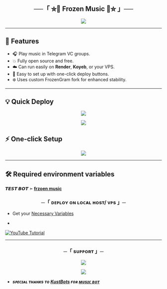 <h2 align="center">
    ──「 ⛦🦋 Frozen Music 🦋⛦ 」──
</h2>

<p align="center">
  <img src="https://files.catbox.moe/836l2k.jpg">
</p>


---

## 🚀 Features

- 🎧 Play music in Telegram VC groups.
- 💥 Fully open source and free.
- ☁️ Can run easily on **Render**, **Koyeb**, or your VPS.
- 🌱 Easy to set up with one-click deploy buttons.
- ❄️ Uses custom FrozenGram fork for enhanced stability.

---


## 💡 Quick Deploy

<p align="center">
<a href="https://render.com/deploy?repo=https://github.com/kustbots/frozenvcmusicbot">
  <img src="https://img.shields.io/badge/-Deploy%20to%20Render-blueviolet?style=for-the-badge&logo=render"></a>
</p>


<p align="center">
  <img src="https://files.catbox.moe/0gj1lq.jpg">
</p>




## ⚡ One-click Setup

<p align="center">
<a href="https://github.com/kustbots/frozenvcmusicbot/fork"><img src="https://img.shields.io/badge/-Fork%20Repo-black?style=for-the-badge&logo=github"></a>
</p>

---

## 🛠️ Required environment variables




**𝙏𝙀𝙎𝙏 𝘽𝙊𝙏 ➣ [frzoen music](https://t.me/vcmusiclubot)**



<h3 align="center">
    ─「 ᴅᴇᴩʟᴏʏ ᴏɴ ʟᴏᴄᴀʟ ʜᴏsᴛ/ ᴠᴘs 」─
</h3>

- Get your [Necessary Variables](https://github.com/kustbots/frozenvcmusicbot/blob/master/frozen.env)
- <p align="center">
<a href="https://www.youtube.com/watch?v=LSlKMWmhh20"><img src="https://img.shields.io/badge/Watch%20on-YouTube-red?style=for-the-badge&logo=youtube" alt="YouTube Tutorial"/></a>
</p>

---


<h3 align="center">
    ─「 sᴜᴩᴩᴏʀᴛ 」─
</h3>

<p align="center">
<a href="https://t.me/Frozensupport1"><img src="https://img.shields.io/badge/-Support%20Group-blue.svg?style=for-the-badge&logo=Telegram"></a>
</p>

<p align="center">
<a href="https://t.me/Frozensupport1"><img src="https://img.shields.io/badge/-Support%20Channel-blue.svg?style=for-the-badge&logo=Telegram"></a>
</p>

- <b> _sᴩᴇᴄɪᴀʟ ᴛʜᴀɴᴋs ᴛᴏ [KustBots](https://github.com/kustbots) ғᴏʀ [ᴍᴜsɪᴄ ʙᴏᴛ](https://github.com/kustbots/frozenvcmusicbot)_</b>
